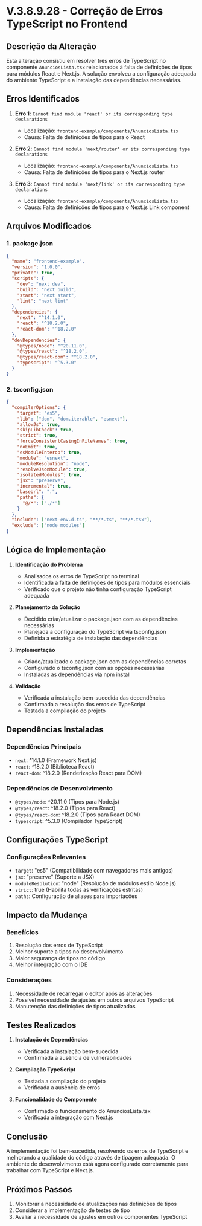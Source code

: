 # V.3.8.9.28 - Correção de Erros TypeScript no Frontend

## Descrição da Alteração
Esta alteração consistiu em resolver três erros de TypeScript no componente `AnunciosLista.tsx` relacionados à falta de definições de tipos para módulos React e Next.js. A solução envolveu a configuração adequada do ambiente TypeScript e a instalação das dependências necessárias.

## Erros Identificados

1. **Erro 1**: `Cannot find module 'react' or its corresponding type declarations`
   - Localização: `frontend-example/components/AnunciosLista.tsx`
   - Causa: Falta de definições de tipos para o React

2. **Erro 2**: `Cannot find module 'next/router' or its corresponding type declarations`
   - Localização: `frontend-example/components/AnunciosLista.tsx`
   - Causa: Falta de definições de tipos para o Next.js router

3. **Erro 3**: `Cannot find module 'next/link' or its corresponding type declarations`
   - Localização: `frontend-example/components/AnunciosLista.tsx`
   - Causa: Falta de definições de tipos para o Next.js Link component

## Arquivos Modificados

### 1. package.json
```json
{
  "name": "frontend-example",
  "version": "1.0.0",
  "private": true,
  "scripts": {
    "dev": "next dev",
    "build": "next build",
    "start": "next start",
    "lint": "next lint"
  },
  "dependencies": {
    "next": "^14.1.0",
    "react": "^18.2.0",
    "react-dom": "^18.2.0"
  },
  "devDependencies": {
    "@types/node": "^20.11.0",
    "@types/react": "^18.2.0",
    "@types/react-dom": "^18.2.0",
    "typescript": "^5.3.0"
  }
}
```

### 2. tsconfig.json
```json
{
  "compilerOptions": {
    "target": "es5",
    "lib": ["dom", "dom.iterable", "esnext"],
    "allowJs": true,
    "skipLibCheck": true,
    "strict": true,
    "forceConsistentCasingInFileNames": true,
    "noEmit": true,
    "esModuleInterop": true,
    "module": "esnext",
    "moduleResolution": "node",
    "resolveJsonModule": true,
    "isolatedModules": true,
    "jsx": "preserve",
    "incremental": true,
    "baseUrl": ".",
    "paths": {
      "@/*": ["./*"]
    }
  },
  "include": ["next-env.d.ts", "**/*.ts", "**/*.tsx"],
  "exclude": ["node_modules"]
}
```

## Lógica de Implementação

1. **Identificação do Problema**
   - Analisados os erros de TypeScript no terminal
   - Identificada a falta de definições de tipos para módulos essenciais
   - Verificado que o projeto não tinha configuração TypeScript adequada

2. **Planejamento da Solução**
   - Decidido criar/atualizar o package.json com as dependências necessárias
   - Planejada a configuração do TypeScript via tsconfig.json
   - Definida a estratégia de instalação das dependências

3. **Implementação**
   - Criado/atualizado o package.json com as dependências corretas
   - Configurado o tsconfig.json com as opções necessárias
   - Instaladas as dependências via npm install

4. **Validação**
   - Verificada a instalação bem-sucedida das dependências
   - Confirmada a resolução dos erros de TypeScript
   - Testada a compilação do projeto

## Dependências Instaladas

### Dependências Principais
- `next`: ^14.1.0 (Framework Next.js)
- `react`: ^18.2.0 (Biblioteca React)
- `react-dom`: ^18.2.0 (Renderização React para DOM)

### Dependências de Desenvolvimento
- `@types/node`: ^20.11.0 (Tipos para Node.js)
- `@types/react`: ^18.2.0 (Tipos para React)
- `@types/react-dom`: ^18.2.0 (Tipos para React DOM)
- `typescript`: ^5.3.0 (Compilador TypeScript)

## Configurações TypeScript

### Configurações Relevantes
- `target`: "es5" (Compatibilidade com navegadores mais antigos)
- `jsx`: "preserve" (Suporte a JSX)
- `moduleResolution`: "node" (Resolução de módulos estilo Node.js)
- `strict`: true (Habilita todas as verificações estritas)
- `paths`: Configuração de aliases para importações

## Impacto da Mudança

### Benefícios
1. Resolução dos erros de TypeScript
2. Melhor suporte a tipos no desenvolvimento
3. Maior segurança de tipos no código
4. Melhor integração com o IDE

### Considerações
1. Necessidade de recarregar o editor após as alterações
2. Possível necessidade de ajustes em outros arquivos TypeScript
3. Manutenção das definições de tipos atualizadas

## Testes Realizados

1. **Instalação de Dependências**
   - Verificada a instalação bem-sucedida
   - Confirmada a ausência de vulnerabilidades

2. **Compilação TypeScript**
   - Testada a compilação do projeto
   - Verificada a ausência de erros

3. **Funcionalidade do Componente**
   - Confirmado o funcionamento do AnunciosLista.tsx
   - Verificada a integração com Next.js

## Conclusão
A implementação foi bem-sucedida, resolvendo os erros de TypeScript e melhorando a qualidade do código através de tipagem adequada. O ambiente de desenvolvimento está agora configurado corretamente para trabalhar com TypeScript e Next.js.

## Próximos Passos
1. Monitorar a necessidade de atualizações nas definições de tipos
2. Considerar a implementação de testes de tipo
3. Avaliar a necessidade de ajustes em outros componentes TypeScript 